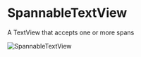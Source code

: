 # SpannableTextView
A TextView that accepts one or more spans

![SpannableTextView](https://raw.githubusercontent.com/lawloretienne/SpannableTextView/master/images/SpannableTextView_Screenshot.png)

